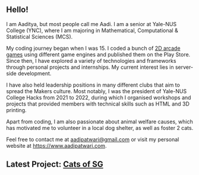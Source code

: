 ## Hello!

I am Aaditya, but most people call me Aadi. I am a senior at Yale-NUS College (YNC), where I am majoring in Mathematical, Computational & Statistical Sciences (MCS). 

My coding journey began when I was 15. I coded a bunch of [2D arcade games](https://github.com/T-RektGames) using different game engines and published them on the Play Store. Since then, I have explored a variety of technologies and frameworks through personal projects and internships. My current interest lies in server-side development.

I have also held leadership positions in many different clubs that aim to spread the Makers culture. Most notably, I was the president of Yale-NUS College Hacks from 2021 to 2022, during which I organised workshops and projects that provided members with technical skills such as HTML and 3D printing.

Apart from coding, I am also passionate about animal welfare causes, which has motivated me to volunteer in a local dog shelter, as well as foster 2 cats.

Feel free to contact me at aadipatwari@gmail.com or visit my personal website at https://www.aadipatwari.com.

## Latest Project: [Cats of SG](https://catsofsg.com)
